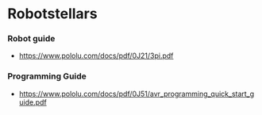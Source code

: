 # Robotstellars

### Robot guide
 - https://www.pololu.com/docs/pdf/0J21/3pi.pdf
 
### Programming Guide
- https://www.pololu.com/docs/pdf/0J51/avr_programming_quick_start_guide.pdf
